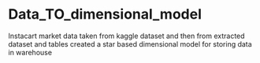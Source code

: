 # Data_TO_dimensional_model
Instacart market data taken from kaggle dataset and then from extracted dataset and tables created a star based dimensional model for storing data in warehouse 
